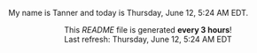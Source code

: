 My name is Tanner and today is Thursday, June 12, 5:24 AM EDT.

<p align="center">This <i>README</i> file is generated <b>every 3 hours</b>!</br>Last refresh: Thursday, June 12, 5:24 AM EDT<br /></p>
